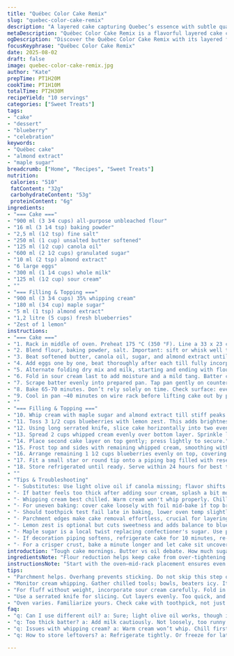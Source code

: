 ```yaml
---
title: "Québec Color Cake Remix"
slug: "quebec-color-cake-remix"
description: "A layered cake capturing Quebec’s essence with subtle quantity adjustments. Flour is trimmed, sugar eased back; swapping butter for a mix of butter and canola oil to boost moisture and yield a lighter crumb. Vanilla swapped with almond extract for a nuanced note. Sour cream introduced for tang and richness. Fresh blueberries remain, but a twist: some mixed with lemon zest to cut sweetness. Whipping cream sweetened with maple sugar instead of powdered sugar, ties in local flavor. Technique and timing adjusted to prioritize visual cues. The flag detail done with a firmer piped cream, ensuring defined shapes. Oven temps fine-tuned. A tactile approach to layers, texture, and taste, made practical for a busy kitchen."
metaDescription: "Québec Color Cake Remix is a flavorful layered cake capturing local essence with blueberry, almond, and maple notes."
ogDescription: "Discover the Québec Color Cake Remix with its layered flavor profile. A mix of blueberries and almond for a unique twist on a classic."
focusKeyphrase: "Québec Color Cake Remix"
date: 2025-08-02
draft: false
image: quebec-color-cake-remix.jpg
author: "Kate"
prepTime: PT1H20M
cookTime: PT1H10M
totalTime: PT2H30M
recipeYield: "10 servings"
categories: ["Sweet Treats"]
tags:
- "cake"
- "dessert"
- "blueberry"
- "celebration"
keywords:
- "Québec cake"
- "almond extract"
- "maple sugar"
breadcrumb: ["Home", "Recipes", "Sweet Treats"]
nutrition: 
 calories: "510"
 fatContent: "32g"
 carbohydrateContent: "53g"
 proteinContent: "6g"
ingredients:
- "=== Cake ==="
- "900 ml (3 3⁄4 cups) all-purpose unbleached flour"
- "16 ml (3 1⁄4 tsp) baking powder"
- "2,5 ml (1⁄2 tsp) fine salt"
- "250 ml (1 cup) unsalted butter softened"
- "125 ml (1⁄2 cup) canola oil"
- "600 ml (2 1⁄2 cups) granulated sugar"
- "10 ml (2 tsp) almond extract"
- "6 large eggs"
- "300 ml (1 1⁄4 cups) whole milk"
- "125 ml (1⁄2 cup) sour cream"
- ""
- "=== Filling & Topping ==="
- "900 ml (3 3⁄4 cups) 35% whipping cream"
- "180 ml (3⁄4 cup) maple sugar"
- "5 ml (1 tsp) almond extract"
- "1,2 litre (5 cups) fresh blueberries"
- "Zest of 1 lemon"
instructions:
- "=== Cake ==="
- "1. Rack in middle of oven. Preheat 175 °C (350 °F). Line a 33 x 23 cm (13 x 9 inch) rectangular pan with parchment loosely over two sides for easy cake lift. Butter other two sides well."
- "2. Blend flour, baking powder, salt. Important: sift or whisk well to avoid dense spots. Set aside."
- "3. Beat softened butter, canola oil, sugar, and almond extract until creamy and pale, about 3 minutes on medium-high speed. Look for a texture like smooth frosting, not gritty sugar crystals."
- "4. Add eggs one by one, beat thoroughly after each till fully incorporated. Mixture should fluff slightly but not curdle. If it does, lower speed and add a spoonful of flour."
- "5. Alternate folding dry mix and milk, starting and ending with flour. Fold gently using a rubber spatula or low mixer speed. Overmixing tightens gluten, toughening crumb."
- "6. Fold in sour cream last to add moisture and a mild tang. Batter consistency should be thick but spreadable; use spatula to test—it falls slowly, holds shape briefly."
- "7. Scrape batter evenly into prepared pan. Tap pan gently on counter to release air bubbles."
- "8. Bake 65-70 minutes. Don’t rely solely on time. Check surface: even golden brown; edges slightly pulling away from pan; toothpick inserted near center clean or with dry crumbs. If wet batter clings, bake longer. Oven varies; know your oven’s hot spots."
- "9. Cool in pan ~40 minutes on wire rack before lifting cake out by parchment edges. Cool completely before slicing."
- ""
- "=== Filling & Topping ==="
- "10. Whip cream with maple sugar and almond extract till stiff peaks hold shape, not grainy or over-beaten into butter. Keep some aside (about 1 1/2 cups) for decorating details."
- "11. Toss 3 1/2 cups blueberries with lemon zest. This adds brightness, cuts sweetness, prevents flavor monotony."
- "12. Using long serrated knife, slice cake horizontally into two even layers. To avoid tearing, steady cake with one hand as you cut slowly with a sawing motion."
- "13. Spread 2 cups whipped cream evenly over bottom layer. Sprinkle lemon-zested blueberries atop cream for even coverage but not piled high; helps layers stay stable."
- "14. Place second cake layer on top gently; press lightly to secure."
- "15. Frost top and sides with remaining whipped cream, smoothing with an offset spatula for an even surface. Chill if cream softens too much."
- "16. Arrange remaining 1 1⁄2 cups blueberries evenly on top, covering all cream."
- "17. Fit a small star or round tip onto a piping bag filled with reserved stiff cream. Pipe Quebec flag: draw vertical center cross, then horizontal bar crossing it to form a plus sign. Use tight, small rosettes closely placed. Add fleur-de-lis shapes in corners by overlapping small shell or leaf patterns. Keep hands steady; cream must be firm or decorations slump."
- "18. Store refrigerated until ready. Serve within 24 hours for best texture (cream freshness, blueberry juice absorption)."
- ""
- "Tips & Troubleshooting"
- "- Substitutes: Use light olive oil if canola missing; flavor shifts slightly but moist crumb maintained. Sour cream can be swapped with full-fat Greek yogurt."
- "- If batter feels too thick after adding sour cream, splash a bit more milk but proceed cautiously to avoid runny batter."
- "- Whipping cream best chilled. Warm cream won't whip properly. Chill bowl and beaters for fastest peaks."
- "- For uneven baking: cover cake loosely with foil mid-bake if top browns faster than center."
- "- Should toothpick test fail late in baking, lower oven temp slightly and extend time. Avoid open door frequently; causes fall."
- "- Parchment edges make cake removal effortless, crucial for layering without breakage."
- "- Lemon zest is optional but cuts sweetness and adds balance to blueberry’s earthy sweetness."
- "- Maple sugar is a local twist replacing confectioner's sugar. Use powdered sugar if unavailable; sweetness slightly different."
- "- If decoration piping softens, refrigerate cake for 10 minutes, re-pipe as needed before serving."
- "- For a crisper crust, bake a minute longer and let cake sit uncovered after removal."
introduction: "Tough cake mornings. Butter vs oil debate. How much sugar to keep that noticeable but not sticky cling? Swapping half butter for canola oil lightens density without sacrificing flavor—moist crumbs that keep well. Almond extract over vanilla—more intriguing, subtle nutty note. Sour cream sneaks in richness and tender crumb, breaks monotony of milk alone. Timing? Don’t trust the clock, smell the aroma, watch the edges curl back, test the toothpick. Blueberries not just slapped on; some zested with lemon to brighten heavy sweetness. Maple sugar for whip cream ties a regional thread—an earthy sweetness, more complex than plain powdered sugar. Layered layers sliced with precision, piped flag done with patience. Texture dabble, taste twist. This cake’s a canvas, not just a dessert."
ingredientsNote: "Flour reduction helps keep cake from over-tightening as heaviness builds with sour cream and oil addition. Combining butter and oil balances flavor and moisture—pure oils alone yield a flat crumb, butter alone can dry out quicker. Baking powder increased slightly to handle added dairy. Almond extract swaps vanilla to freshen profile—vanilla can fade, almond remains distinct. Sour cream’s fat content softens crumb, adds subtle tang—a texture savior. Maple sugar for cream sweetens with a caramel note, less cloying than classic powdered sugar, a nod to Quebec heritage. Fresh blueberries key—choose plump, firm berries. Lemon zest interplay refreshes palate—an often overlooked citrus lift. Using chilled cream bowls and beaters critical for stiff peaks; impure fat or warmth kills whip potential. Always measure liquids and fats accurately, or crumb fails. Parchment strategy: letting it hang over pan edges prevents missing that perfect cake removal moment that ruins presentation."
instructionsNote: "Start with the oven—mid-rack placement ensures even heat distribution. Prepping the pan is crucial; parchment overhang saves cake during unmolding—don’t skip or shortcut with just butter spray or flour dust; that risks sticking and broken edges. Creaming butter/oil/sugar—watch texture, no gritty sugar grains. Add eggs one at a time; rushing can yield curdled batter. Folding dry ingredients alternated with milk prevents gluten overdevelopment—gentle strokes avoid rubbery texture. Sour cream last, folded in to keep batter airy yet creamy. Watch batter viscosity—it should flow slowly off spatula but hold shape. Baking time it approximate—look for crackly golden crust and toothpick test. Cooling must not be rushed; hot cake will crumble when sliced. Whipping cream: stiff peaks by feel are better than timing; overbeating leads to butter formation. Reserve some cream for piping; temperature affects pipeability. Layering: careful horizontal slice with serrated knife, steady hand. Lemon zest blueberries scattered prevents sogginess in cream layer. Final piped flag requires steady wrist, firm cream for detail; chill cake before piping to hold shapes. Store chilled; avoid sogginess by serving within a day."
tips:
- "Parchment helps. Overhang prevents sticking. Do not skip this step or face crumbled layers. Grease must be thorough."
- "Monitor cream whipping. Gather chilled tools; bowls, beaters icy. It matters. Overbeat into butter. Stops when peaks hold."
- "For fluff without weight, incorporate sour cream carefully. Fold in. Don't mix too much or you might tighten the crumb."
- "Use a serrated knife for slicing. Cut layers evenly. Too quick, and you risk tearing; steady hands matter."
- "Oven varies. Familiarize yours. Check cake with toothpick, not just by time. Look for color change, edges pulling."
faq:
- "q: Can I use different oil? a: Sure; light olive oil works, though it shifts flavor slightly. Keep balance in mind."
- "q: Too thick batter? a: Add milk cautiously. Not loosely, too runny. Avoid drastic changes. Testing consistency is key."
- "q: Issues with whipping cream? a: Warm cream won’t whip. Chill first. Use cold tools for best results. Warmth ruins."
- "q: How to store leftovers? a: Refrigerate tightly. Or freeze for later. But freshness fades. Best within a day."

---
```

